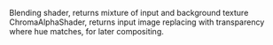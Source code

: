 Blending shader, returns mixture of input and background texture
ChromaAlphaShader, returns input image replacing with transparency where hue matches, for later compositing.
